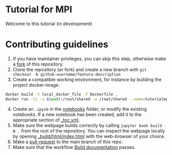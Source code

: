 # Tutorial for MPI

Welcome to this tutorial (in development)

# Contributing guidelines

1. If you have maintainer privileges, you can skip this step, otherwise make a [fork](https://github.com/scientificcomputing/mpi-tutorial/fork) of this repository.
2. Clone the repository (or fork) and create a new branch with `git checkout -b github-username/feature-description`
3. Create a compatible working environment, for instance by building the project docker-image.
```bash
docker build -t local_docker_file -f Dockerfile .
docker run -ti -v $(pwd):/root/shared -w /root/shared --name=tutorialmpi local_docker_file
```
4. Create an `.ipynb` in the [notebooks](./notebooks/) folder, or modify the existing notebooks. If a new notebook has been created, add it to the appropriate section of [_toc.yml](_toc.yml).
5. Make sure the webpage builds correctly by calling `jupyter book build -W .` from the root of the repository. You can inspect the webpage locally by opening [_build/html/index.html](_build/html/index.html) with the web-browser of your choice.
6. Make a [pull-request](https://github.com/scientificcomputing/mpi-tutorial/compare) to the main branch of this repo.
7. Make sure that the workflow [Build documentation](https://github.com/scientificcomputing/mpi-tutorial/actions/workflows/build_docs.yml) passes.
